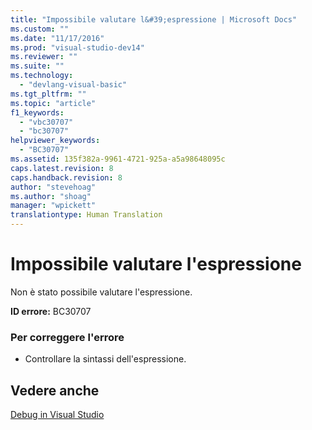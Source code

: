 ```yaml
---
title: "Impossibile valutare l&#39;espressione | Microsoft Docs"
ms.custom: ""
ms.date: "11/17/2016"
ms.prod: "visual-studio-dev14"
ms.reviewer: ""
ms.suite: ""
ms.technology: 
  - "devlang-visual-basic"
ms.tgt_pltfrm: ""
ms.topic: "article"
f1_keywords: 
  - "vbc30707"
  - "bc30707"
helpviewer_keywords: 
  - "BC30707"
ms.assetid: 135f382a-9961-4721-925a-a5a98648095c
caps.latest.revision: 8
caps.handback.revision: 8
author: "stevehoag"
ms.author: "shoag"
manager: "wpickett"
translationtype: Human Translation
---
```

# Impossibile valutare l&#39;espressione
Non è stato possibile valutare l'espressione.  
  
 **ID errore:** BC30707  
  
### Per correggere l'errore  
  
-   Controllare la sintassi dell'espressione.  
  
## Vedere anche  
 [Debug in Visual Studio](/visual-studio/debugger/debugging-in-visual-studio)